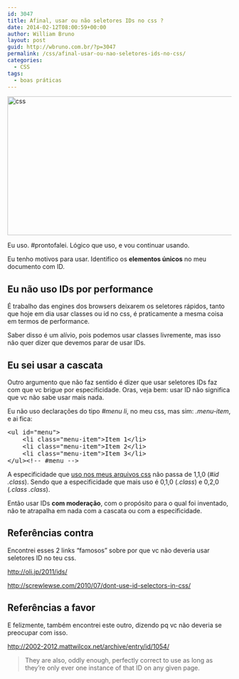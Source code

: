 ```yaml
---
id: 3047
title: Afinal, usar ou não seletores IDs no css ?
date: 2014-02-12T08:00:59+00:00
author: William Bruno
layout: post
guid: http://wbruno.com.br/?p=3047
permalink: /css/afinal-usar-ou-nao-seletores-ids-no-css/
categories:
  - CSS
tags:
  - boas práticas
---
```

<img src="/wp-content/uploads/2013/05/css.jpg" alt="css" width="800" height="312" class="aligncenter size-full wp-image-3006" srcset="/wp-content/uploads/2013/05/css.jpg 800w, /wp-content/uploads/2013/05/css-300x117.jpg 300w" sizes="(max-width: 800px) 100vw, 800px" />

Eu uso. #prontofalei. Lógico que uso, e vou continuar usando.

<!--more-->

Eu tenho motivos para usar. Identifico os **elementos únicos** no meu documento com ID.

## Eu não uso IDs por performance

É trabalho das engines dos browsers deixarem os seletores rápidos, tanto que hoje em dia usar classes ou id no css, é praticamente a mesma coisa em termos de performance.

Saber disso é um alívio, pois podemos usar classes livremente, mas isso não quer dizer que devemos parar de usar IDs.

## Eu sei usar a cascata

Outro argumento que não faz sentido é dizer que usar seletores IDs faz com que vc brigue por especificidade. Oras, veja bem: usar ID não significa que vc não sabe usar mais nada.

Eu não uso declarações do tipo <var>#menu li</var>, no meu css, mas sim: <var>.menu-item</var>, e ai fica:

<pre>&lt;ul id="menu">
    &lt;li class="menu-item">Item 1&lt;/li>
    &lt;li class="menu-item">Item 2&lt;/li>
    &lt;li class="menu-item">Item 3&lt;/li>
&lt;/ul>&lt;!-- #menu -->
</pre>

A especificidade que [uso nos meus arquivos css](http://www.maujor.com/tutorial/specificity_wars/specificitywars-05v2.jpg) não passa de 1,1,0 (<var>#id .class</var>). Sendo que a especificidade que mais uso é 0,1,0 (<var>.class</var>) e 0,2,0 (<var>.class .class</var>).

Então usar IDs **com moderação**, com o propósito para o qual foi inventado, não te atrapalha em nada com a cascata ou com a especificidade.

## Referências contra

Encontrei esses 2 links &#8220;famosos&#8221; sobre por que vc não deveria usar seletores ID no teu css.

<http://oli.jp/2011/ids/>

<http://screwlewse.com/2010/07/dont-use-id-selectors-in-css/>

## Referências a favor

E felizmente, também encontrei este outro, dizendo pq vc não deveria se preocupar com isso.

<http://2002-2012.mattwilcox.net/archive/entry/id/1054/>

> They are also, oddly enough, perfectly correct to use as long as they’re only ever one instance of that ID on any given page.
